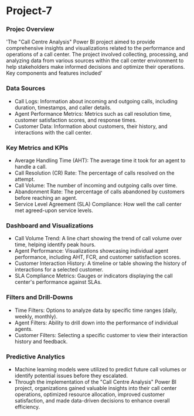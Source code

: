 # Project-7

### Projec Overview

'The "Call Centre Analysis" Power BI project aimed to provide comprehensive insights and visualizations related to the performance and operations of a call center. The project involved collecting, processing, and analyzing data from various sources within the call center environment to help stakeholders make informed decisions and optimize their operations. Key components and features included' 

### Data Sources

- Call Logs: Information about incoming and outgoing calls, including duration, timestamps, and caller details.
- Agent Performance Metrics: Metrics such as call resolution time, customer satisfaction scores, and response times.
- Customer Data: Information about customers, their history, and interactions with the call center.

### Key Metrics and KPIs

- Average Handling Time (AHT): The average time it took for an agent to handle a call.
- Call Resolution (CR) Rate: The percentage of calls resolved on the attempt.
- Call Volume: The number of incoming and outgoing calls over time.
- Abandonment Rate: The percentage of calls abandoned by customers before reaching an agent.
- Service Level Agreement (SLA) Compliance: How well the call center met agreed-upon service levels.

### Dashboard and Visualizations

- Call Volume Trend: A line chart showing the trend of call volume over time, helping identify peak hours.
- Agent Performance: Visualizations showcasing individual agent performance, including AHT, FCR, and customer satisfaction scores.
- Customer Interaction History: A timeline or table showing the history of interactions for a selected customer.
- SLA Compliance Metrics: Gauges or indicators displaying the call center's performance against SLAs.

### Filters and Drill-Downs

- Time Filters: Options to analyze data by specific time ranges (daily, weekly, monthly).
- Agent Filters: Ability to drill down into the performance of individual agents.
- Customer Filters: Selecting a specific customer to view their interaction history and feedback.

### Predictive Analytics

- Machine learning models were utilized to predict future call volumes or identify potential issues before they escalated.
- Through the implementation of the "Call Centre Analysis" Power BI project, organizations gained valuable insights into their call center operations, optimized resource allocation, improved 
  customer satisfaction, and made data-driven decisions to enhance overall efficiency.

  



